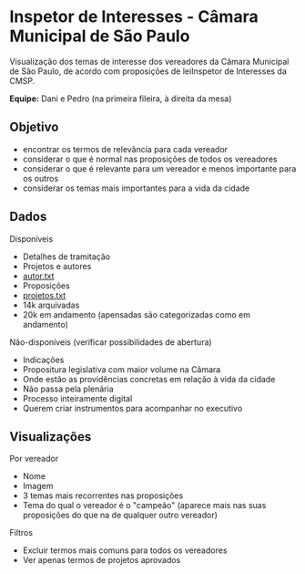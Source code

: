 # Inspetor de Interesses - Câmara Municipal de São Paulo

Visualização dos temas de interesse dos vereadores da Câmara Municipal de São Paulo, de acordo com proposições de leiInspetor de Interesses da CMSP.

**Equipe:** Dani e Pedro (na primeira fileira, à direita da mesa)

## Objetivo

- encontrar os termos de relevância para cada vereador
- considerar o que é normal nas proposições de todos os vereadores
- considerar o que é relevante para um vereador e menos importante para os outros
- considerar os temas mais importantes para a vida da cidade

## Dados

Disponíveis

- Detalhes de tramitação
- Projetos e autores
 - [autor.txt](http://www2.camara.sp.gov.br/projetos/autor.txt)
- Proposições
 - [projetos.txt](http://www2.camara.sp.gov.br/projetos/projetos.txt)
 - 14k arquivadas
 - 20k em andamento (apensadas são categorizadas como em andamento)

Não-disponíveis (verificar possibilidades de abertura)

- Indicações
- Propositura legislativa com maior volume na Câmara
- Onde estão as providências concretas em relação à vida da cidade
- Não passa pela plenária
- Processo inteiramente digital
- Querem criar instrumentos para acompanhar no executivo

## Visualizações

Por vereador

- Nome
- Imagem
- 3 temas mais recorrentes nas proposições
- Tema do qual o vereador é o "campeão" (aparece mais nas suas proposições do que na de qualquer outro vereador)

Filtros

- Excluir termos mais comuns para todos os vereadores
- Ver apenas termos de projetos aprovados
